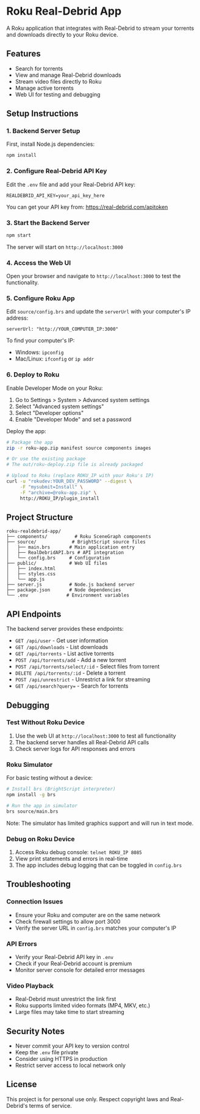 # Roku Real-Debrid App

A Roku application that integrates with Real-Debrid to stream your torrents and downloads directly to your Roku device.

## Features

- Search for torrents
- View and manage Real-Debrid downloads
- Stream video files directly to Roku
- Manage active torrents
- Web UI for testing and debugging

## Setup Instructions

### 1. Backend Server Setup

First, install Node.js dependencies:

```bash
npm install
```

### 2. Configure Real-Debrid API Key

Edit the `.env` file and add your Real-Debrid API key:

```
REALDEBRID_API_KEY=your_api_key_here
```

You can get your API key from: https://real-debrid.com/apitoken

### 3. Start the Backend Server

```bash
npm start
```

The server will start on `http://localhost:3000`

### 4. Access the Web UI

Open your browser and navigate to `http://localhost:3000` to test the functionality.

### 5. Configure Roku App

Edit `source/config.brs` and update the `serverUrl` with your computer's IP address:

```brightscript
serverUrl: "http://YOUR_COMPUTER_IP:3000"
```

To find your computer's IP:
- Windows: `ipconfig`
- Mac/Linux: `ifconfig` or `ip addr`

### 6. Deploy to Roku

Enable Developer Mode on your Roku:
1. Go to Settings > System > Advanced system settings
2. Select "Advanced system settings"
3. Select "Developer options"
4. Enable "Developer Mode" and set a password

Deploy the app:
```bash
# Package the app
zip -r roku-app.zip manifest source components images

# Or use the existing package
# The out/roku-deploy.zip file is already packaged

# Upload to Roku (replace ROKU_IP with your Roku's IP)
curl -u "rokudev:YOUR_DEV_PASSWORD" --digest \
     -F "mysubmit=Install" \
     -F "archive=@roku-app.zip" \
     http://ROKU_IP/plugin_install
```

## Project Structure

```
roku-realdebrid-app/
├── components/          # Roku SceneGraph components
├── source/             # BrightScript source files
│   ├── main.brs       # Main application entry
│   ├── RealDebridAPI.brs # API integration
│   └── config.brs     # Configuration
├── public/            # Web UI files
│   ├── index.html
│   ├── styles.css
│   └── app.js
├── server.js          # Node.js backend server
├── package.json       # Node dependencies
└── .env              # Environment variables
```

## API Endpoints

The backend server provides these endpoints:

- `GET /api/user` - Get user information
- `GET /api/downloads` - List downloads
- `GET /api/torrents` - List active torrents
- `POST /api/torrents/add` - Add a new torrent
- `POST /api/torrents/select/:id` - Select files from torrent
- `DELETE /api/torrents/:id` - Delete a torrent
- `POST /api/unrestrict` - Unrestrict a link for streaming
- `GET /api/search?query=` - Search for torrents

## Debugging

### Test Without Roku Device

1. Use the web UI at `http://localhost:3000` to test all functionality
2. The backend server handles all Real-Debrid API calls
3. Check server logs for API responses and errors

### Roku Simulator

For basic testing without a device:
```bash
# Install brs (BrightScript interpreter)
npm install -g brs

# Run the app in simulator
brs source/main.brs
```

Note: The simulator has limited graphics support and will run in text mode.

### Debug on Roku Device

1. Access Roku debug console: `telnet ROKU_IP 8085`
2. View print statements and errors in real-time
3. The app includes debug logging that can be toggled in `config.brs`

## Troubleshooting

### Connection Issues
- Ensure your Roku and computer are on the same network
- Check firewall settings to allow port 3000
- Verify the server URL in `config.brs` matches your computer's IP

### API Errors
- Verify your Real-Debrid API key in `.env`
- Check if your Real-Debrid account is premium
- Monitor server console for detailed error messages

### Video Playback
- Real-Debrid must unrestrict the link first
- Roku supports limited video formats (MP4, MKV, etc.)
- Large files may take time to start streaming

## Security Notes

- Never commit your API key to version control
- Keep the `.env` file private
- Consider using HTTPS in production
- Restrict server access to local network only

## License

This project is for personal use only. Respect copyright laws and Real-Debrid's terms of service.